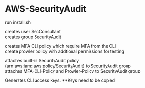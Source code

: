 # AWS-SecurityAudit

run install.sh

creates user SecConsultant\
creates group SecurityAudit

creates MFA CLI policy which require MFA from the CLI\
create prowler policy with addtional permissions for testing

attaches built-in SecurityAudit policy (arn:aws:iam::aws:policy/SecurityAudit) to SecurityAudit group\
attaches MFA-CLI-Policy and Prowler-Policy to SecurityAudit group

Generates CLI access keys.  **Keys need to be copied
